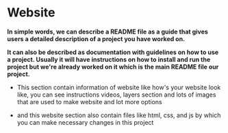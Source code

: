 # Website
**In simple words, we can describe a README file as a guide that gives users a detailed description of a project you have worked on.**

**It can also be described as documentation with guidelines on how to use a project. 
Usually it will have instructions on how to install and run the project but we're already worked on it which is the main README file our project.**

- This section contain information of website like how's your website look like, you can see instructions videos, 
layers section and lots of images that are used to make website and lot more options

- and this website section also contain files like html, css, and js by which you can make necessary changes in this project
